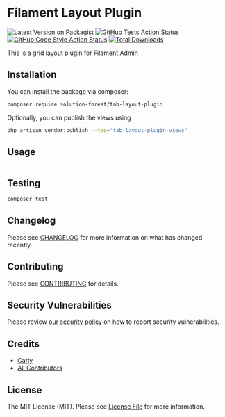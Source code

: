 # Filament Layout Plugin

[![Latest Version on Packagist](https://img.shields.io/packagist/v/solution-forest/tab-layout-plugin.svg?style=flat-square)](https://packagist.org/packages/solution-forest/tab-layout-plugin)
[![GitHub Tests Action Status](https://img.shields.io/github/workflow/status/solution-forest/tab-layout-plugin/run-tests?label=tests)](https://github.com/solution-forest/tab-layout-plugin/actions?query=workflow%3Arun-tests+branch%3Amain)
[![GitHub Code Style Action Status](https://img.shields.io/github/workflow/status/solution-forest/tab-layout-plugin/Check%20&%20fix%20styling?label=code%20style)](https://github.com/solution-forest/tab-layout-plugin/actions?query=workflow%3A"Check+%26+fix+styling"+branch%3Amain)
[![Total Downloads](https://img.shields.io/packagist/dt/solution-forest/tab-layout-plugin.svg?style=flat-square)](https://packagist.org/packages/solution-forest/tab-layout-plugin)

This is a grid layout plugin for Filament Admin

## Installation

You can install the package via composer:

```bash
composer require solution-forest/tab-layout-plugin
```

Optionally, you can publish the views using

```bash
php artisan vendor:publish --tag="tab-layout-plugin-views"
```

## Usage

```bash
```

## Testing

```bash
composer test
```

## Changelog

Please see [CHANGELOG](CHANGELOG.md) for more information on what has changed recently.

## Contributing

Please see [CONTRIBUTING](.github/CONTRIBUTING.md) for details.

## Security Vulnerabilities

Please review [our security policy](../../security/policy) on how to report security vulnerabilities.

## Credits

- [Carly](https://github.com/n/a)
- [All Contributors](../../contributors)

## License

The MIT License (MIT). Please see [License File](LICENSE.md) for more information.
